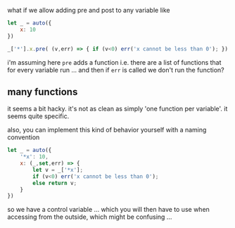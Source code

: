 what if we allow adding pre and post to any variable like

```js
let _ = auto({
    x: 10
})

_['*'].x.pre( (v,err) => { if (v<0) err('x cannot be less than 0'); })
```

i'm assuming here `pre` adds a function i.e. there are a list of functions
that for every variable run ... and then if `err` is called we don't
run the function?

## many functions

it seems a bit hacky. it's not as clean as simply 'one function
per variable'. it seems quite specific.

also, you can implement this kind of behavior yourself with
a naming convention

```js
let _ = auto({
    '*x': 10,
    x: (_,set,err) => {
        let v = _['*x'];
        if (v<0) err('x cannot be less than 0');
        else return v;
    }
})
```

so we have a control variable ... which you will then have to
use when accessing from the outside, which might be confusing ...

